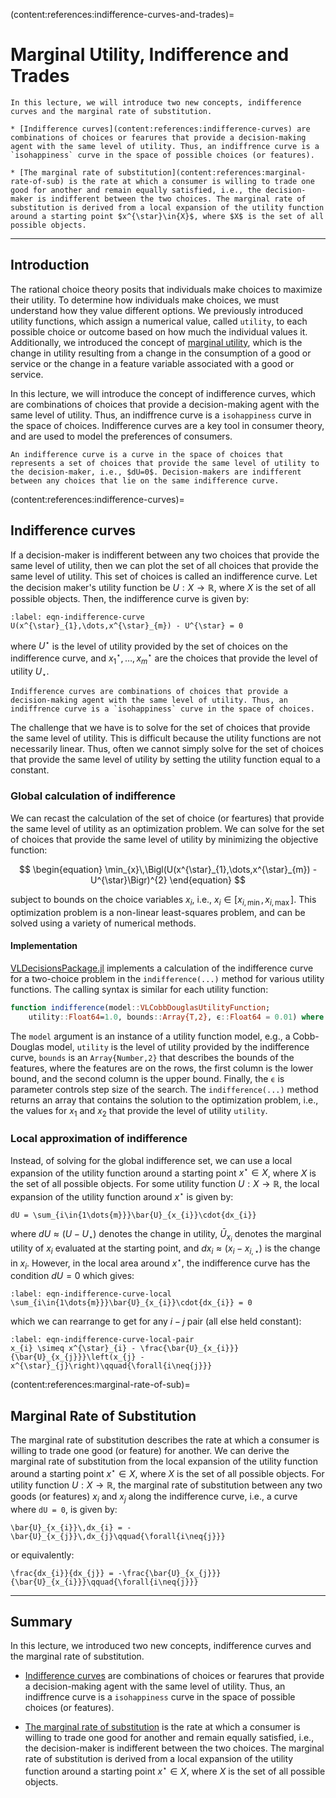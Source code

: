 (content:references:indifference-curves-and-trades)=
# Marginal Utility, Indifference and Trades


```{topic} Outline
In this lecture, we will introduce two new concepts, indifference curves and the marginal rate of substitution.

* [Indifference curves](content:references:indifference-curves) are combinations of choices or fearures that provide a decision-making agent with the same level of utility. Thus, an indiffrence curve is a `isohappiness` curve in the space of possible choices (or features). 

* [The marginal rate of substitution](content:references:marginal-rate-of-sub) is the rate at which a consumer is willing to trade one good for another and remain equally satisfied, i.e., the decision-maker is indifferent between the two choices. The marginal rate of substitution is derived from a local expansion of the utility function around a starting point $x^{\star}\in{X}$, where $X$ is the set of all possible objects.
```

---

## Introduction
The rational choice theory posits that individuals make choices to maximize their utility. To determine how individuals make choices, we must understand how they value different options. We previously introduced utility functions, which assign a numerical value, called `utility`, to each possible choice or outcome based on how much the individual values it. Additionally, we introduced the concept of [marginal utility](content:references:marginal-utility), which is the change in utility resulting from a change in the consumption of a good or service or the change in a feature variable associated with a good or service.

In this lecture, we will introduce the concept of indifference curves, which are combinations of choices that provide a decision-making agent with the same level of utility. Thus, an indiffrence curve is a `isohappiness` curve in the space of choices. Indifference curves are a key tool in consumer theory, and are used to model the preferences of consumers. 

```{admonition} Key Idea: Indifference
An indifference curve is a curve in the space of choices that represents a set of choices that provide the same level of utility to the decision-maker, i.e., $dU=0$. Decision-makers are indifferent between any choices that lie on the same indifference curve.
```

(content:references:indifference-curves)=
## Indifference curves
If a decision-maker is indifferent between any two choices that provide the same level of utility, then we can plot the set of all choices that provide the same level of utility. This set of choices is called an indifference curve. Let the decision maker's utility function be $U:X\rightarrow\mathbb{R}$, where $X$ is the set of all possible objects. Then, the indifference curve is given by:

```{math}
:label: eqn-indifference-curve
U(x^{\star}_{1},\dots,x^{\star}_{m}) - U^{\star} = 0
```

where $U^{\star}$ is the level of utility provided by the set of choices on the indifference curve, and $x^{\star}_{1},\dots,x^{\star}_{m}$ are the choices that provide the level of utility $U_{\star}$. 

```{admonition} Key Idea: Indifference curves
Indifference curves are combinations of choices that provide a decision-making agent with the same level of utility. Thus, an indiffrence curve is a `isohappiness` curve in the space of choices. 
```

The challenge that we have is to solve for the set of choices that provide the same level of utility. This is difficult because the utility functions are not necessarily linear. Thus, often we cannot simply solve for the set of choices that provide the same level of utility by setting the utility function equal to a constant. 

### Global calculation of indifference
We can recast the calculation of the set of choice (or feartures) that provide the same level of utility as an optimization problem. We can solve for the set of choices that provide the same level of utility by minimizing the objective function:

$$
\begin{equation}
\min_{x}\,\Bigl(U(x^{\star}_{1},\dots,x^{\star}_{m}) - U^{\star}\Bigr)^{2}
\end{equation}
$$

subject to bounds on the choice variables $x_{i}$, i.e., $x_{i}\in{[x_{i,\min},x_{i,\max}]}$. This optimization problem is a non-linear least-squares problem, and can be solved using a variety of numerical methods. 

#### Implementation
[VLDecisionsPackage.jl](https://github.com/varnerlab/VLDecisionsPackage.jl) implements a calculation of the indifference curve for a two-choice problem in the `indifference(...)` method for various utility functions. The calling syntax is similar for each utility function:

```julia
function indifference(model::VLCobbDouglasUtilityFunction; 
    utility::Float64=1.0, bounds::Array{T,2}, ϵ::Float64 = 0.01) where T <: Real
```

The `model` argument is an instance of a utility function model, e.g., a Cobb-Douglas model, `utility` is the level of utility provided by the indifference curve, `bounds` is an `Array{Number,2}` that describes the bounds of the features, where the features are on the rows, the first column is the lower bound, and the second column is the upper bound. Finally, the `ϵ` is parameter controls step size of the search. The `indifference(...)` method returns an array that contains the solution to the optimization problem, i.e., the values for $x_{1}$ and $x_{2}$ that provide the level of utility `utility`. 


### Local approximation of indifference
Instead, of solving for the global indifference set, we can use a local expansion of the utility function around a starting point $x^{\star}\in{X}$, where $X$ is the set of all possible objects. For some utility function $U:X\rightarrow\mathbb{R}$, the local expansion of the utility function around $x^{\star}$ is given by:

```{math}
dU = \sum_{i\in{1\dots{m}}}\bar{U}_{x_{i}}\cdot{dx_{i}}
```

where $dU\approx\left(U - U_{\star}\right)$ denotes the change in utility, $\bar{U}_{x_{i}}$ denotes the marginal utility of $x_{i}$ evaluated at the starting point, and $dx_{i}\approx(x_{i}-x_{i,\star})$ is the change in $x_{i}$. However, in the local area around $x^{\star}$, the indifference curve has the condition $dU = 0$ which gives:

```{math}
:label: eqn-indifference-curve-local
\sum_{i\in{1\dots{m}}}\bar{U}_{x_{i}}\cdot{dx_{i}} = 0
```

which we can rearrange to get for any $i-j$ pair (all else held constant):

```{math}
:label: eqn-indifference-curve-local-pair
x_{i} \simeq x^{\star}_{i} - \frac{\bar{U}_{x_{i}}}{\bar{U}_{x_{j}}}\left(x_{j} - x^{\star}_{j}\right)\qquad{\forall{i\neq{j}}}
```



(content:references:marginal-rate-of-sub)=
## Marginal Rate of Substitution
The marginal rate of substitution describes the rate at which a consumer is willing to trade one good (or feature) for another. We can derive the marginal rate of substitution from the local expansion of the utility function around a starting point $x^{\star}\in{X}$, where $X$ is the set of all possible objects. For utility function $U:X\rightarrow\mathbb{R}$, the marginal rate of substitution between any two goods (or features) $x_{i}$ and $x_{j}$ along the indifference curve, i.e., a curve where `dU = 0`, is given by:

```{math}
\bar{U}_{x_{i}}\,dx_{i} = -\bar{U}_{x_{j}}\,dx_{j}\qquad{\forall{i\neq{j}}}
```

or equivalently:

```{math}
\frac{dx_{i}}{dx_{j}} = -\frac{\bar{U}_{x_{j}}}{\bar{U}_{x_{i}}}\qquad{\forall{i\neq{j}}}
```

---

## Summary
In this lecture, we introduced two new concepts, indifference curves and the marginal rate of substitution.

* [Indifference curves](content:references:indifference-curves) are combinations of choices or fearures that provide a decision-making agent with the same level of utility. Thus, an indiffrence curve is a `isohappiness` curve in the space of possible choices (or features). 

* [The marginal rate of substitution](content:references:marginal-rate-of-sub) is the rate at which a consumer is willing to trade one good for another and remain equally satisfied, i.e., the decision-maker is indifferent between the two choices. The marginal rate of substitution is derived from a local expansion of the utility function around a starting point $x^{\star}\in{X}$, where $X$ is the set of all possible objects.